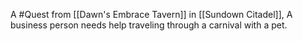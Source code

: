 A #Quest from [[Dawn's Embrace Tavern]] in [[Sundown Citadel]], A business person needs help traveling through a carnival with a pet.